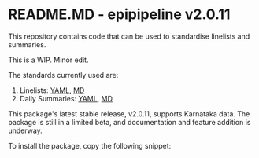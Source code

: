 # README.MD - epipipeline v2.0.11

This repository contains code that can be used to standardise linelists and summaries.

This is a WIP. Minor edit.

The standards currently used are:

1. Linelists: [YAML](https://raw.githubusercontent.com/dsih-artpark/data_documentation/production/documentation/EP/EP0005DS0014-KA_Dengue_LL/datadictionary.yaml), [MD](https://raw.githubusercontent.com/dsih-artpark/data_documentation/production/documentation/EP/EP0005DS0014-KA_Dengue_LL/datadictionary.MD)
2. Daily Summaries: [YAML](https://raw.githubusercontent.com/dsih-artpark/data_documentation/production/documentation/EP/EP0006DS0015-KA_Dengue_Daily_SUM/datadictionary.yaml), [MD](https://raw.githubusercontent.com/dsih-artpark/data_documentation/production/documentation/EP/EP0006DS0015-KA_Dengue_Daily_SUM/datadictionary.md)

This package's latest stable release, v2.0.11, supports Karnataka data. The package is still in a limited beta, and documentation and feature addition is underway.

To install the package, copy the following snippet: